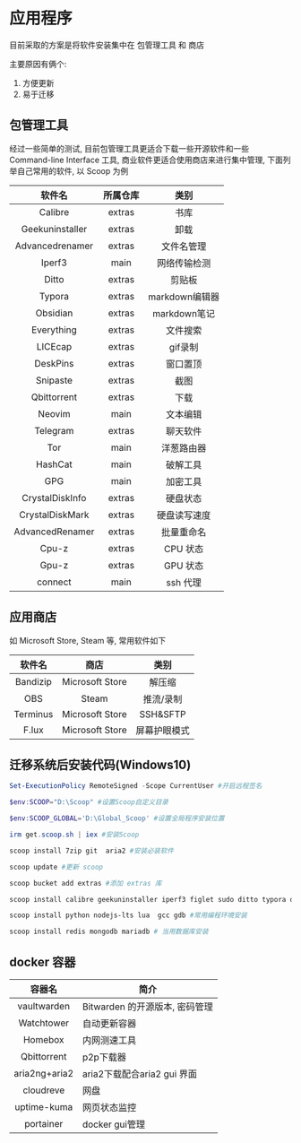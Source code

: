# 应用程序

目前采取的方案是将软件安装集中在 包管理工具 和 商店

主要原因有俩个:

1. 方便更新
2. 易于迁移

## 包管理工具

经过一些简单的测试, 目前包管理工具更适合下载一些开源软件和一些 Command-line Interface 工具, 商业软件更适合使用商店来进行集中管理, 下面列举自己常用的软件, 以 Scoop 为例

| 软件名  | 所属仓库 |    类别     |
| :-----: | :------: | :---------: |
| Calibre |  extras  | 书库 |
|Geekuninstaller|extras|卸载|
|Advancedrenamer|extras|文件名管理|
|Iperf3|main|网络传输检测|
|Ditto|extras|剪贴板|
|Typora|extras|markdown编辑器|
|Obsidian|extras|markdown笔记|
|Everything|extras|文件搜索|
|LICEcap|extras|gif录制|
|DeskPins|extras|窗口置顶|
|Snipaste|extras|截图|
|Qbittorrent|extras|下载|
|Neovim|main|文本编辑|
|Telegram|extras|聊天软件|
|Tor|main|洋葱路由器|
|HashCat|main|破解工具|
|GPG|main|加密工具|
|CrystalDiskInfo|extras|硬盘状态|
|CrystalDiskMark|extras|硬盘读写速度|
|AdvancedRenamer|extras|批量重命名|
|Cpu-z|extras|CPU 状态|
|Gpu-z|extras|GPU 状态|
|connect|main|ssh 代理|


## 应用商店

如 Microsoft Store, Steam 等, 常用软件如下

|  软件名  |      商店       |     类别     |
| :------: | :-------------: | :----------: |
| Bandizip | Microsoft Store |    解压缩    |
|   OBS    |      Steam      |  推流/录制   |
| Terminus | Microsoft Store |   SSH&SFTP   |
|  F.lux   | Microsoft Store | 屏幕护眼模式 |


## 迁移系统后安装代码(Windows10)

```powershell
Set-ExecutionPolicy RemoteSigned -Scope CurrentUser #开启远程签名

$env:SCOOP="D:\Scoop" #设置Scoop自定义目录

$env:SCOOP_GLOBAL='D:\Global_Scoop' #设置全局程序安装位置

irm get.scoop.sh | iex #安装Scoop

scoop install 7zip git  aria2 #安装必装软件

scoop update #更新 scoop

scoop bucket add extras #添加 extras 库

scoop install calibre geekuninstaller iperf3 figlet sudo ditto typora obsidian everything deskpins qbittorrent tor telegram hashcat gpg crystaldiskinfo crystaldiskmark advancedrenamer LICEcap connect

scoop install python nodejs-lts lua  gcc gdb #常用编程环境安装

scoop install redis mongodb mariadb # 当用数据库安装
```


## docker 容器

|容器名|简介|
|:---:|---|
|vaultwarden| Bitwarden 的开源版本, 密码管理|
|Watchtower|自动更新容器|
|Homebox|内网测速工具|
|Qbittorrent|p2p下载器|
|aria2ng+aria2|aria2下载配合aria2 gui 界面|
|cloudreve|网盘|
|uptime-kuma|网页状态监控|
|portainer|docker gui管理|
